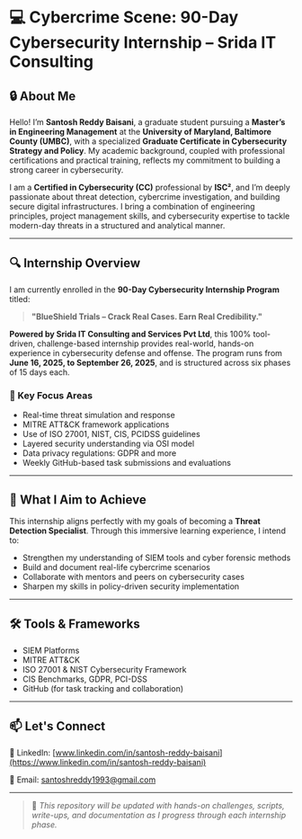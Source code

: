 # 💻 Cybercrime Scene: 90-Day Cybersecurity Internship – Srida IT Consulting

## 🔒 About Me

Hello! I’m **Santosh Reddy Baisani**, a graduate student pursuing a **Master’s in Engineering Management** at the **University of Maryland, Baltimore County (UMBC)**, with a specialized **Graduate Certificate in Cybersecurity Strategy and Policy**. My academic background, coupled with professional certifications and practical training, reflects my commitment to building a strong career in cybersecurity.

I am a **Certified in Cybersecurity (CC)** professional by **ISC²**, and I’m deeply passionate about threat detection, cybercrime investigation, and building secure digital infrastructures. I bring a combination of engineering principles, project management skills, and cybersecurity expertise to tackle modern-day threats in a structured and analytical manner.

---

## 🔍 Internship Overview

I am currently enrolled in the **90-Day Cybersecurity Internship Program** titled:

> **"BlueShield Trials – Crack Real Cases. Earn Real Credibility."**

**Powered by Srida IT Consulting and Services Pvt Ltd**, this 100% tool-driven, challenge-based internship provides real-world, hands-on experience in cybersecurity defense and offense. The program runs from **June 16, 2025, to September 26, 2025**, and is structured across six phases of 15 days each.

### 🔧 Key Focus Areas
- Real-time threat simulation and response
- MITRE ATT&CK framework applications
- Use of ISO 27001, NIST, CIS, PCIDSS guidelines
- Layered security understanding via OSI model
- Data privacy regulations: GDPR and more
- Weekly GitHub-based task submissions and evaluations

---

## 🚀 What I Aim to Achieve

This internship aligns perfectly with my goals of becoming a **Threat Detection Specialist**. Through this immersive learning experience, I intend to:
- Strengthen my understanding of SIEM tools and cyber forensic methods
- Build and document real-life cybercrime scenarios
- Collaborate with mentors and peers on cybersecurity cases
- Sharpen my skills in policy-driven security implementation

---

## 🛠 Tools & Frameworks
- SIEM Platforms
- MITRE ATT&CK
- ISO 27001 & NIST Cybersecurity Framework
- CIS Benchmarks, GDPR, PCI-DSS
- GitHub (for task tracking and collaboration)

---

## 📫 Let's Connect

🔗 LinkedIn: [www.linkedin.com/in/santosh-reddy-baisani](https://www.linkedin.com/in/santosh-reddy-baisani)

📧 Email: [santoshreddy1993@gmail.com](mailto:santoshreddy1993@gmail.com)

---

> 🚨 *This repository will be updated with hands-on challenges, scripts, write-ups, and documentation as I progress through each internship phase.*
